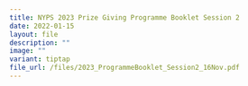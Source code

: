 ```yaml
---
title: NYPS 2023 Prize Giving Programme Booklet Session 2
date: 2022-01-15
layout: file
description: ""
image: ""
variant: tiptap
file_url: /files/2023_ProgrammeBooklet_Session2_16Nov.pdf
---
```

